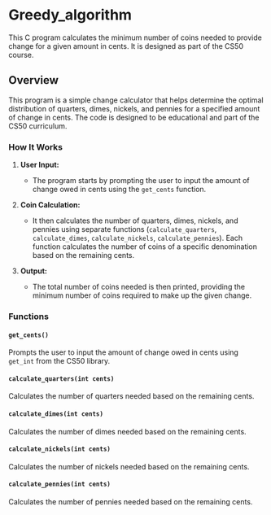 # Greedy_algorithm

This C program calculates the minimum number of coins needed to provide change for a given amount in cents. It is designed as part of the CS50 course.

## Overview

This program is a simple change calculator that helps determine the optimal distribution of quarters, dimes, nickels, and pennies for a specified amount of change in cents. The code is designed to be educational and part of the CS50 curriculum.

### How It Works

1. **User Input:**
   - The program starts by prompting the user to input the amount of change owed in cents using the `get_cents` function.

2. **Coin Calculation:**
   - It then calculates the number of quarters, dimes, nickels, and pennies using separate functions (`calculate_quarters`, `calculate_dimes`, `calculate_nickels`, `calculate_pennies`). Each function calculates the number of coins of a specific denomination based on the remaining cents.

3. **Output:**
   - The total number of coins needed is then printed, providing the minimum number of coins required to make up the given change.

### Functions

#### `get_cents()`

Prompts the user to input the amount of change owed in cents using `get_int` from the CS50 library.

#### `calculate_quarters(int cents)`

Calculates the number of quarters needed based on the remaining cents.

#### `calculate_dimes(int cents)`

Calculates the number of dimes needed based on the remaining cents.

#### `calculate_nickels(int cents)`

Calculates the number of nickels needed based on the remaining cents.

#### `calculate_pennies(int cents)`

Calculates the number of pennies needed based on the remaining cents.
